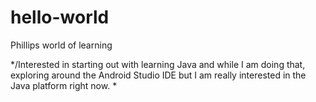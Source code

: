 # hello-world
Phillips world of learning

*/Interested in starting out with learning Java and while I am doing that, exploring around the Android Studio IDE but I am really interested in the Java platform right now.
\*
